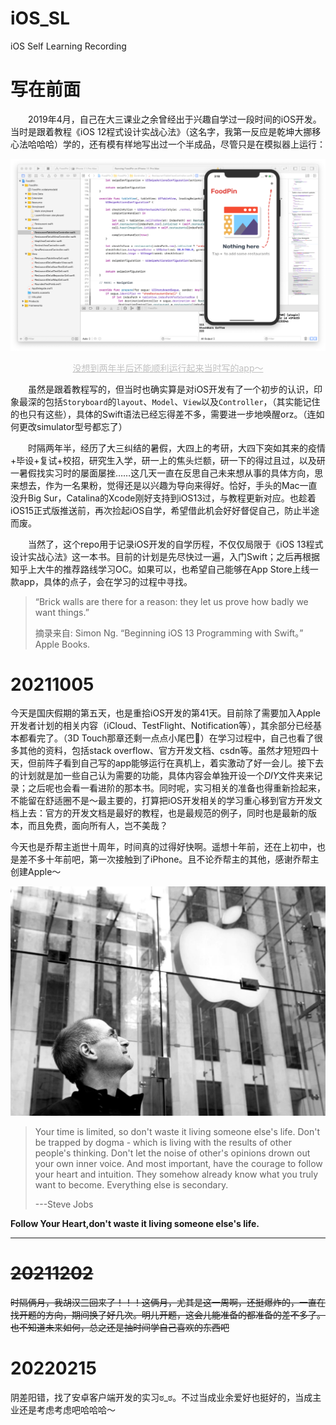 # iOS_SL
iOS Self Learning Recording

# 写在前面

&emsp;&emsp;2019年4月，自己在大三课业之余曾经出于兴趣自学过一段时间的iOS开发。当时是跟着教程《iOS 12程式设计实战心法》（这名字，我第一反应是乾坤大挪移心法哈哈哈）学的，还有模有样地写出过一个半成品，尽管只是在模拟器上运行：

![preface_1](graph/preface_1.png)

<center style="font-size:14px;color:#C0C0C0;text-decoration:underline">没想到两年半后还能顺利运行起来当时写的app～</center> 

&emsp;&emsp;虽然是跟着教程写的，但当时也确实算是对iOS开发有了一个初步的认识，印象最深的包括`Storyboard`的`layout`、`Model`、`View`以及`Controller`，（其实能记住的也只有这些），具体的Swift语法已经忘得差不多，需要进一步地唤醒orz。（连如何更改simulator型号都忘了）

&emsp;&emsp;时隔两年半，经历了大三纠结的暑假，大四上的考研，大四下突如其来的疫情+毕设+复试+校招，研究生入学，研一上的焦头烂额，研一下的得过且过，以及研一暑假找实习时的屡面屡挫……这几天一直在反思自己未来想从事的具体方向，思来想去，作为一名果粉，觉得还是以兴趣为导向来得好。恰好，手头的Mac一直没升Big Sur，Catalina的Xcode刚好支持到iOS13过，与教程更新对应。也趁着iOS15正式版推送前，再次捡起iOS自学，希望借此机会好好督促自己，防止半途而废。

&emsp;&emsp;当然了，这个repo用于记录iOS开发的自学历程，不仅仅局限于《iOS 13程式设计实战心法》这一本书。目前的计划是先尽快过一遍，入门Swift；之后再根据知乎上大牛的推荐路线学习OC。如果可以，也希望自己能够在App Store上线一款app，具体的点子，会在学习的过程中寻找。

> “Brick walls are there for a reason: they let us prove how badly we want things.”
>
> 摘录来自: Simon Ng. “Beginning iOS 13 Programming with Swift。” Apple Books. 

# 20211005

​		今天是国庆假期的第五天，也是重拾iOS开发的第41天。目前除了需要加入Apple开发者计划的相关内容（iCloud、TestFlight、Notification等），其余部分已经基本都看完了。（3D Touch那章还剩一点点小尾巴🤏）在学习过程中，自己也看了很多其他的资料，包括stack overflow、官方开发文档、csdn等。虽然才短短四十天，但前阵子看到自己写的app能够运行在真机上，着实激动了好一会儿。接下去的计划就是加一些自己认为需要的功能，具体内容会单独开设一个*DIY*文件夹来记录；之后呢也会看一看进阶的那本书。同时呢，实习相关的准备也得重新捡起来，不能留在舒适圈不是～最主要的，打算把iOS开发相关的学习重心移到官方开发文档上去：官方的开发文档是最好的教程，也是最规范的例子，同时也是最新的版本，而且免费，面向所有人，岂不美哉？

​		今天也是乔帮主逝世十周年，时间真的过得好快啊。遥想十年前，还在上初中，也是差不多十年前吧，第一次接触到了iPhone。且不论乔帮主的其他，感谢乔帮主创建Apple～

![SteveJobs](graph/SteveJobs.jpeg)

> Your time is limited, so don't waste it living someone else's life. Don't be trapped by dogma - which is living with the results of other people's thinking. Don't let the noise of other's opinions drown out your own inner voice. And most important, have the courage to follow your heart and intuition. They somehow already know what you truly want to become. Everything else is secondary.
>
> ---Steve Jobs

**Follow Your Heart,don't waste it living someone else's life.**

---

# ~~20211202~~

~~时隔俩月，我胡汉三回来了！！！这俩月，尤其是这一周啊，还挺爆炸的，一直在找开题的方向，期间换了好几次。明儿开题，这会儿能准备的都准备的差不多了。也不知道未来如何，总之还是抽时间学自己喜欢的东西吧~~

# 20220215

阴差阳错，找了安卓客户端开发的实习ಠ_ಠ。不过当成业余爱好也挺好的，当成主业还是考虑考虑吧哈哈哈～

